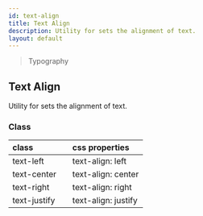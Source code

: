 ```yaml
---
id: text-align
title: Text Align
description: Utility for sets the alignment of text.
layout: default
---
```


> Typography

## Text Align

Utility for sets the alignment of text.

### Class

| <span class="px-3 py-1 text-white bg-charcoal-100 rounded-full">class</span> | | <span class="px-3 py-1 text-white bg-charcoal-100 rounded-full">css properties</span> |
|:--|:--|:--|
| text-left |  | text-align: left |
| text-center |  | text-align: center |
| text-right |  | text-align: right |
| text-justify |  | text-align: justify |
